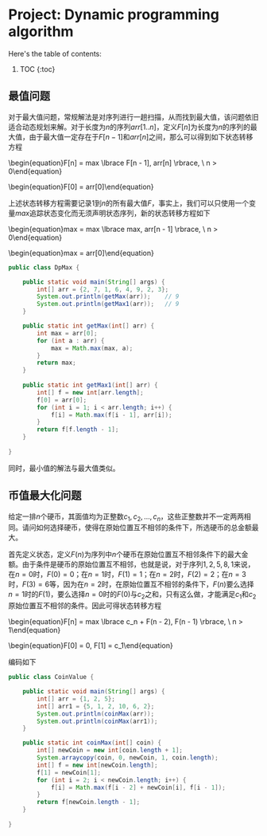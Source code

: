 # Project: Dynamic programming algorithm

Here's the table of contents:

1. TOC
{:toc}

## 最值问题

对于最大值问题，常规解法是对序列进行一趟扫描，从而找到最大值，该问题依旧适合动态规划来解。对于长度为$n$的序列$arr[1..n]$，定义$F[n]$为长度为$n$的序列的最大值，由于最大值一定存在于$F[n - 1]$和$arr[n]$之间，那么可以得到如下状态转移方程

\begin{equation}F[n] = max \lbrace F[n - 1], arr[n] \rbrace, \ n > 0\end{equation}

\begin{equation}F[0] = arr[0]\end{equation}

上述状态转移方程需要记录$1$到$n$的所有最大值$F$，事实上，我们可以只使用一个变量$max$追踪状态变化而无须声明状态序列，新的状态转移方程如下

\begin{equation}max = max \lbrace max, arr[n - 1] \rbrace, \ n > 0\end{equation}

\begin{equation}max = arr[0]\end{equation}

```java
public class DpMax {

    public static void main(String[] args) {
        int[] arr = {2, 7, 1, 6, 4, 9, 2, 3};
        System.out.println(getMax(arr));    // 9
        System.out.println(getMax1(arr));   // 9
    }

    public static int getMax(int[] arr) {
        int max = arr[0];
        for (int a : arr) {
            max = Math.max(max, a);
        }
        return max;
    }
    
    public static int getMax1(int[] arr) {
        int[] f = new int[arr.length];
        f[0] = arr[0];
        for (int i = 1; i < arr.length; i++) {
            f[i] = Math.max(f[i - 1], arr[i]);
        }
        return f[f.length - 1];
    }
    
}
```

同时，最小值的解法与最大值类似。

## 币值最大化问题

给定一排$n$个硬币，其面值均为正整数$c_1, c_2, \dots , c_n$，这些正整数并不一定两两相同。请问如何选择硬币，使得在原始位置互不相邻的条件下，所选硬币的总金额最大。

首先定义状态，定义$F(n)$为序列中$n$个硬币在原始位置互不相邻条件下的最大金额。由于条件是硬币的原始位置互不相邻，也就是说，对于序列$1, 2, 5, 8, 1$来说，在$n = 0$时，$F(0) = 0$；在$n = 1$时，$F(1) = 1$；在$n = 2$时，$F(2) = 2$；在$n = 3$时，$F(3) = 6$等，因为在$n = 2$时，在原始位置互不相邻的条件下，$F(n)$要么选择$n = 1$时的$F(1)$，要么选择$n = 0$时的$F(0)$与$c_2$之和，只有这么做，才能满足$c_1$和$c_2$原始位置互不相邻的条件。因此可得状态转移方程

\begin{equation}F[n] = max \lbrace c_n + F(n - 2), F(n - 1) \rbrace, \ n > 1\end{equation}

\begin{equation}F[0] = 0, F[1] = c_1\end{equation}

编码如下

```java
public class CoinValue {

    public static void main(String[] args) {
        int[] arr = {1, 2, 5};
        int[] arr1 = {5, 1, 2, 10, 6, 2};
        System.out.println(coinMax(arr));
        System.out.println(coinMax(arr1));
    }

    public static int coinMax(int[] coin) {
        int[] newCoin = new int[coin.length + 1];
        System.arraycopy(coin, 0, newCoin, 1, coin.length);
        int[] f = new int[newCoin.length];
        f[1] = newCoin[1];
        for (int i = 2; i < newCoin.length; i++) {
            f[i] = Math.max(f[i - 2] + newCoin[i], f[i - 1]);
        }
        return f[newCoin.length - 1];
    }
    
}
```
